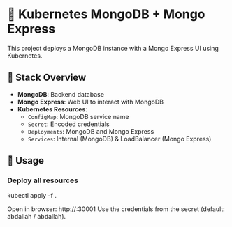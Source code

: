 # 🐳 Kubernetes MongoDB + Mongo Express

This project deploys a MongoDB instance with a Mongo Express UI using Kubernetes.

## 🧱 Stack Overview

- **MongoDB**: Backend database
- **Mongo Express**: Web UI to interact with MongoDB
- **Kubernetes Resources**:
  - `ConfigMap`: MongoDB service name
  - `Secret`: Encoded credentials
  - `Deployments`: MongoDB and Mongo Express
  - `Services`: Internal (MongoDB) & LoadBalancer (Mongo Express)

## 🚀 Usage

###  Deploy all resources
kubectl apply -f .

Open in browser:
http://<NodeIP>:30001
Use the credentials from the secret (default: abdallah / abdallah).
